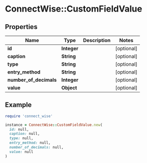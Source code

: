 # ConnectWise::CustomFieldValue

## Properties

| Name | Type | Description | Notes |
| ---- | ---- | ----------- | ----- |
| **id** | **Integer** |  | [optional] |
| **caption** | **String** |  | [optional] |
| **type** | **String** |  | [optional] |
| **entry_method** | **String** |  | [optional] |
| **number_of_decimals** | **Integer** |  | [optional] |
| **value** | **Object** |  | [optional] |

## Example

```ruby
require 'connect_wise'

instance = ConnectWise::CustomFieldValue.new(
  id: null,
  caption: null,
  type: null,
  entry_method: null,
  number_of_decimals: null,
  value: null
)
```

